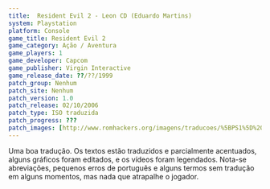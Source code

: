 ```yaml
---
title:  Resident Evil 2 - Leon CD (Eduardo Martins)
system: Playstation
platform: Console
game_title: Resident Evil 2
game_category: Ação / Aventura
game_players: 1
game_developer: Capcom
game_publisher: Virgin Interactive
game_release_date: ??/??/1999
patch_group: Nenhum
patch_site: Nenhum
patch_version: 1.0
patch_release: 02/10/2006
patch_type: ISO traduzida
patch_progress: ???
patch_images: [http://www.romhackers.org/imagens/traducoes/%5BPS1%5D%20Resident%20Evil%202%20-%20Leon%20-%20Eduardo%20-%201.jpg,http://www.romhackers.org/imagens/traducoes/%5BPS1%5D%20Resident%20Evil%202%20-%20Leon%20-%20Eduardo%20-%202.jpg,http://www.romhackers.org/imagens/traducoes/%5BPS1%5D%20Resident%20Evil%202%20-%20Leon%20-%20Eduardo%20-%203.jpg]
---
```

Uma boa tradução. Os textos estão traduzidos e parcialmente acentuados, alguns gráficos foram editados, e os vídeos foram legendados. Nota-se abreviações, pequenos erros de português e alguns termos sem tradução em alguns momentos, mas nada que atrapalhe o jogador.